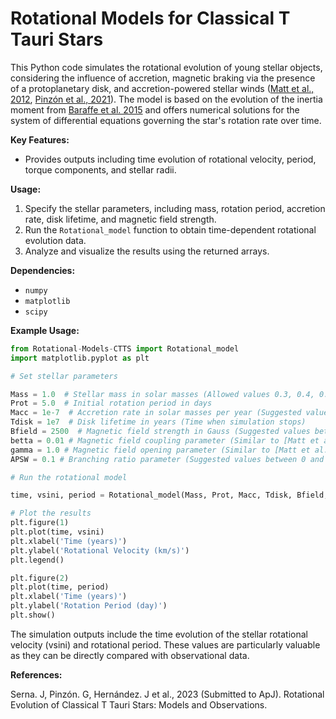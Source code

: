 # Rotational Models for Classical T Tauri Stars

This Python code simulates the rotational evolution of young stellar  objects, considering the influence of accretion, magnetic braking via the presence of a protoplanetary disk, and accretion-powered stellar winds ([Matt et al., 2012](https://iopscience.iop.org/article/10.1088/0004-637X/745/1/101), [Pinzón et al., 2021](https://iopscience.iop.org/article/10.3847/1538-3881/ac04ae)). The model is based on the evolution of the inertia moment from [Baraffe et al. 2015](https://doi.org/10.1051/0004-6361/201425481) and offers numerical solutions for the system of differential equations governing the star's rotation rate over time.

**Key Features:**

- Provides outputs including time evolution of rotational velocity, period, torque components, and stellar radii.

**Usage:**

1. Specify the stellar parameters, including mass, rotation period, accretion rate, disk lifetime, and magnetic field strength.
2. Run the `Rotational_model` function to obtain time-dependent rotational evolution data.
3. Analyze and visualize the results using the returned arrays.

**Dependencies:**

- `numpy`
- `matplotlib`
- `scipy`

**Example Usage:**

~~~python
from Rotational-Models-CTTS import Rotational_model
import matplotlib.pyplot as plt

# Set stellar parameters

Mass = 1.0  # Stellar mass in solar masses (Allowed values 0.3, 0.4, 0.5, and so on until, 1.2)
Prot = 5.0  # Initial rotation period in days
Macc = 1e-7  # Accretion rate in solar masses per year (Suggested values between 1e-10 and 1e-6)
Tdisk = 1e7  # Disk lifetime in years (Time when simulation stops)
Bfield = 2500  # Magnetic field strength in Gauss (Suggested values between 100 and 3500 G)
betta = 0.01 # Magnetic field coupling parameter (Similar to [Matt et al., 2012](https://iopscience.iop.org/article/10.1088/0004-637X/745/1/101))
gamma = 1.0 # Magnetic field opening parameter (Similar to [Matt et al., 2012](https://iopscience.iop.org/article/10.1088/0004-637X/745/1/101))
APSW = 0.1 # Branching ratio parameter (Suggested values between 0 and 0.6)

# Run the rotational model

time, vsini, period = Rotational_model(Mass, Prot, Macc, Tdisk, Bfield, betta, gamma, APSW)

# Plot the results
plt.figure(1)
plt.plot(time, vsini)
plt.xlabel('Time (years)')
plt.ylabel('Rotational Velocity (km/s)')
plt.legend()

plt.figure(2)
plt.plot(time, period)
plt.xlabel('Time (years)')
plt.ylabel('Rotation Period (day)')
plt.show()
~~~

The simulation outputs include the time evolution of the stellar rotational velocity (vsini) and rotational period. These values are particularly valuable as they can be directly compared with observational data.

**References:**

Serna. J, Pinzón. G, Hernández. J et al., 2023 (Submitted to ApJ). Rotational Evolution of Classical T Tauri Stars: Models and Observations.
